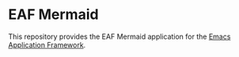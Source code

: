 # EAF Mermaid
This repository provides the EAF Mermaid application for the [Emacs Application Framework](https://github.com/emacs-eaf/emacs-application-framework).
